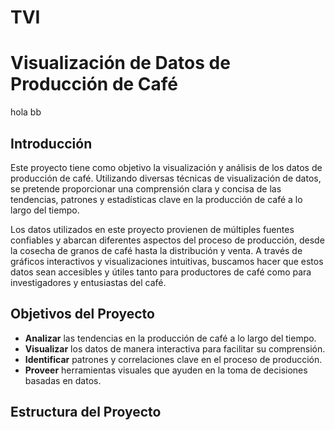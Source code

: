 # TVI
# Visualización de Datos de Producción de Café
hola bb

## Introducción

Este proyecto tiene como objetivo la visualización y análisis de los datos de producción de café. Utilizando diversas técnicas de visualización de datos, se pretende proporcionar una comprensión clara y concisa de las tendencias, patrones y estadísticas clave en la producción de café a lo largo del tiempo.

Los datos utilizados en este proyecto provienen de múltiples fuentes confiables y abarcan diferentes aspectos del proceso de producción, desde la cosecha de granos de café hasta la distribución y venta. A través de gráficos interactivos y visualizaciones intuitivas, buscamos hacer que estos datos sean accesibles y útiles tanto para productores de café como para investigadores y entusiastas del café.

## Objetivos del Proyecto

- **Analizar** las tendencias en la producción de café a lo largo del tiempo.
- **Visualizar** los datos de manera interactiva para facilitar su comprensión.
- **Identificar** patrones y correlaciones clave en el proceso de producción.
- **Proveer** herramientas visuales que ayuden en la toma de decisiones basadas en datos.

## Estructura del Proyecto
